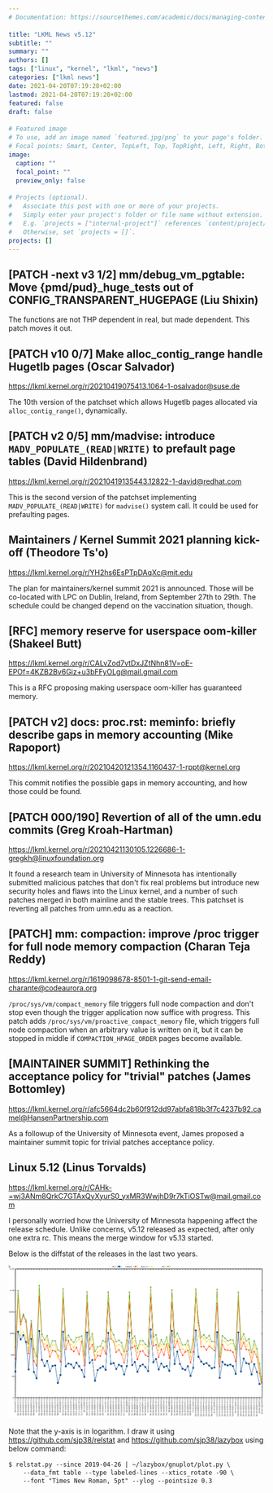 ```yaml
---
# Documentation: https://sourcethemes.com/academic/docs/managing-content/

title: "LKML News v5.12"
subtitle: ""
summary: ""
authors: []
tags: ["linux", "kernel", "lkml", "news"]
categories: ["lkml news"]
date: 2021-04-20T07:19:28+02:00
lastmod: 2021-04-20T07:19:28+02:00
featured: false
draft: false

# Featured image
# To use, add an image named `featured.jpg/png` to your page's folder.
# Focal points: Smart, Center, TopLeft, Top, TopRight, Left, Right, BottomLeft, Bottom, BottomRight.
image:
  caption: ""
  focal_point: ""
  preview_only: false

# Projects (optional).
#   Associate this post with one or more of your projects.
#   Simply enter your project's folder or file name without extension.
#   E.g. `projects = ["internal-project"]` references `content/project/deep-learning/index.md`.
#   Otherwise, set `projects = []`.
projects: []
---
```


[PATCH -next v3 1/2] mm/debug_vm_pgtable: Move {pmd/pud}_huge_tests out of CONFIG_TRANSPARENT_HUGEPAGE (Liu Shixin)
-------------------------------------------------------------------------------------------------------------------

The functions are not THP dependent in real, but made dependent.  This patch
moves it out.


[PATCH v10 0/7] Make alloc_contig_range handle Hugetlb pages (Oscar Salvador)
-----------------------------------------------------------------------------

https://lkml.kernel.org/r/20210419075413.1064-1-osalvador@suse.de

The 10th version of the patchset which allows Hugetlb pages allocated via
`alloc_contig_range()`, dynamically.


[PATCH v2 0/5] mm/madvise: introduce `MADV_POPULATE_(READ|WRITE)` to prefault page tables (David Hildenbrand)
-------------------------------------------------------------------------------------------------------------

https://lkml.kernel.org/r/20210419135443.12822-1-david@redhat.com

This is the second version of the patchset implementing
`MADV_POPULATE_(READ|WRITE)` for `madvise()` system call.  It could be used for
prefaulting pages.


Maintainers / Kernel Summit 2021 planning kick-off (Theodore Ts'o)
------------------------------------------------------------------

https://lkml.kernel.org/r/YH2hs6EsPTpDAqXc@mit.edu

The plan for maintainers/kernel summit 2021 is announced.  Those will be
co-located with LPC on Dublin, Ireland, from September 27th to 29th.  The
schedule could be changed depend on the vaccination situation, though.


[RFC] memory reserve for userspace oom-killer (Shakeel Butt)
------------------------------------------------------------

https://lkml.kernel.org/r/CALvZod7vtDxJZtNhn81V=oE-EPOf=4KZB2Bv6Giz+u3bFFyOLg@mail.gmail.com

This is a RFC proposing making userspace oom-killer has guaranteed memory.


[PATCH v2] docs: proc.rst: meminfo: briefly describe gaps in memory accounting (Mike Rapoport)
----------------------------------------------------------------------------------------------

https://lkml.kernel.org/r/20210420121354.1160437-1-rppt@kernel.org

This commit notifies the possible gaps in memory accounting, and how those
could be found.


[PATCH 000/190] Revertion of all of the umn.edu commits (Greg Kroah-Hartman)
----------------------------------------------------------------------------

https://lkml.kernel.org/r/20210421130105.1226686-1-gregkh@linuxfoundation.org

It found a research team in University of Minnesota has intentionally submitted
malicious patches that don't fix real problems but introduce new security holes
and flaws into the Linux kernel, and a number of such patches merged in both
mainline and the stable trees.  This patchset is reverting all patches from
umn.edu as a reaction.


[PATCH] mm: compaction: improve /proc trigger for full node memory compaction (Charan Teja Reddy)
-------------------------------------------------------------------------------------------------

https://lkml.kernel.org/r/1619098678-8501-1-git-send-email-charante@codeaurora.org

`/proc/sys/vm/compact_memory` file triggers full node compaction and don't stop
even though the trigger application now suffice with progress.  This patch adds
`/proc/sys/vm/proactive_compact_memory` file, which triggers full node
compaction when an arbitrary value is written on it, but it can be stopped in
middle if `COMPACTION_HPAGE_ORDER` pages become available.


[MAINTAINER SUMMIT] Rethinking the acceptance policy for "trivial" patches (James Bottomley)
--------------------------------------------------------------------------------------------

https://lkml.kernel.org/r/afc5664dc2b60f912dd97abfa818b3f7c4237b92.camel@HansenPartnership.com

As a followup of the University of Minnesota event, James proposed a maintainer
summit topic for trivial patches acceptance policy.


Linux 5.12 (Linus Torvalds)
---------------------------

https://lkml.kernel.org/r/CAHk-=wj3ANm8QrkC7GTAxQyXyurS0_yxMR3WwjhD9r7kTiOSTw@mail.gmail.com

I personally worried how the University of Minnesota happening affect the
release schedule.  Unlike concerns, v5.12 released as expected, after only one
extra rc.  This means the merge window for v5.13 started.

Below is the diffstat of the releases in the last two years.

![Kernel release stat](/img/kernel_release_stat/v5.1..v5.12.png)

Note that the y-axis is in logarithm.  I draw it using
https://github.com/sjp38/relstat and https://github.com/sjp38/lazybox using
below command:

    $ relstat.py --since 2019-04-26 | ~/lazybox/gnuplot/plot.py \
	    --data_fmt table --type labeled-lines --xtics_rotate -90 \
	    --font "Times New Roman, 5pt" --ylog --pointsize 0.3
